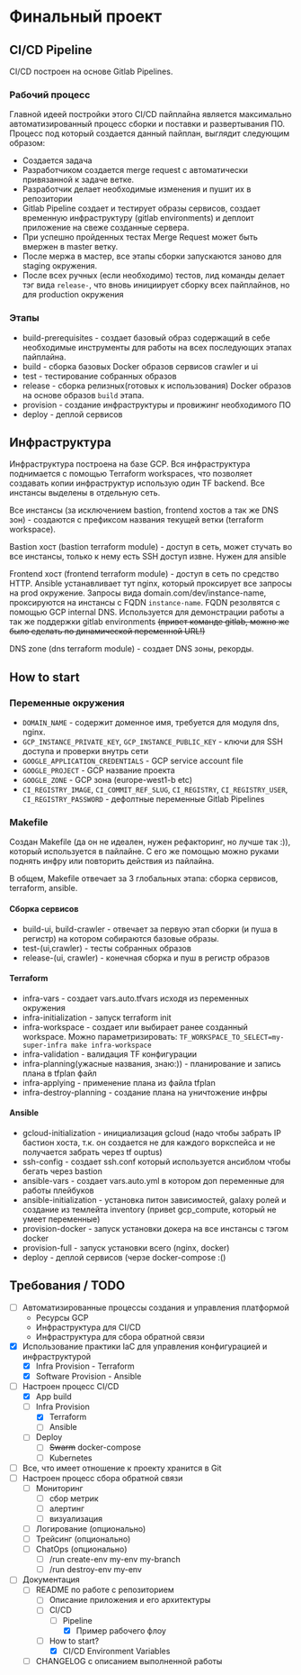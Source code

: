 # Финальный проект

## CI/CD Pipeline
CI/CD построен на основе Gitlab Pipelines.

### Рабочий процесс
Главной идеей постройки этого CI/CD пайплайна является максимально автоматизированный процесс сборки и поставки и развертывания ПО. Процесс под который создается данный пайплан, выглядит следующим образом:
 * Создается задача
 * Разработчиком создается merge request с автоматически привязанной к задаче ветке.
 * Разработчик делает необходимые изменения и пушит их в репозитории
 * Gitlab Pipeline создает и тестирует образы сервисов, создает временную инфраструктуру (gitlab environments) и деплоит приложение на свеже созданные сервера.
 * При успешно пройденных тестах Merge Request может быть вмержен в master ветку.
 * После мержа в мастер, все этапы сборки запускаются заново для staging окружения.
 * После всех ручных (если необходимо) тестов, лид команды делает тэг вида `release-`, что вновь инициирует сборку всех пайплайнов, но для production окружения

### Этапы
 * build-prerequisites - создает базовый образ содержащий в себе необходимые инструменты для работы на всех последующих этапах пайплайна.
 * build - сборка базовых Docker образов сервисов crawler и ui
 * test - тестирование собранных образов
 * release - сборка релизных(готовых к использования) Docker образов на основе образов `build` этапа.
 * provision - создание инфраструктуры и провижинг необходимого ПО
 * deploy - деплой сервисов


## Инфраструктура
Инфраструктура построена на базе GCP. Вся инфраструктура поднимается с помощью Terraform workspaces, что позволяет создавать копии инфраструктур использую один TF backend. Все инстансы выделены в отдельную сеть.

Все инстансы (за исключением bastion, frontend хостов а так же DNS зон) - создаются с префиксом названия текущей ветки (terraform workspace).

Bastion хост (bastion terraform module) - доступ в сеть, может стучать во все инстансы, только к нему есть SSH доступ извне. Нужен для ansible

Frontend хост (frontend terraform module) - доступ в сеть по средство HTTP. Ansible устанавливает тут nginx, который проксирует все запросы на prod окружение. Запросы вида domain.com/dev/instance-name, проксируются на инстансы с FQDN `instance-name`. FQDN резолвятся с помощью GCP internal DNS. Используется для демонстрации работы а так же поддержки gitlab environments ~~(привет команде gitlab, можно же было сделать по динамической переменной URL!)~~

DNS zone (dns terraform module) - создает DNS зоны, рекорды.

## How to start
### Переменные окружения
 * `DOMAIN_NAME` - содержит доменное имя, требуется для модуля dns, nginx.
 * `GCP_INSTANCE_PRIVATE_KEY`, `GCP_INSTANCE_PUBLIC_KEY` - ключи для SSH доступа и проверки внутрь сети
 * `GOOGLE_APPLICATION_CREDENTIALS` - GCP service account file
 * `GOOGLE_PROJECT` - GCP название проекта
 * `GOOGLE_ZONE` - GCP зона (europe-west1-b etc)
 * `CI_REGISTRY_IMAGE`, `CI_COMMIT_REF_SLUG`, `CI_REGISTRY`, `CI_REGISTRY_USER`, `CI_REGISTRY_PASSWORD` - дефолтные переменные Gitlab Pipelines

### Makefile
Создан Makefile (да он не идеален, нужен рефакторинг, но лучше так :)), который используется в пайлайне. С его же помощью можно руками поднять инфру или повторить действия из пайлайна.

В общем, Makefile отвечает за 3 глобальных этапа: сборка сервисов, terraform, ansible.

#### Сборка сервисов
 * build-ui, build-crawler - отвечает за первую этап сборки (и пуша в регистр) на котором собираются базовые образы.
 * test-(ui,crawler) - тесты собранных образов
 * release-(ui, crawler) - конечная сборка и пуш в регистр образов

#### Terraform
 * infra-vars - создает vars.auto.tfvars исходя из переменных окружения
 * infra-initialization - запуск terraform init
 * infra-workspace - создает или выбирает ранее созданный workspace. Можно параметризировать: `TF_WORKSPACE_TO_SELECT=my-super-infra make infra-workspace`
 * infra-validation - валидация TF конфигурации
 * infra-planning(ужасные названия, знаю:)) - планирование и запись плана в tfplan файл
 * infra-applying - применение плана из файла tfplan
 * infra-destroy-planning - создание плана на уничтожение инфры

#### Ansible
 * gcloud-initialization - инициализация gcloud (надо чтобы забрать IP бастион хоста, т.к. он создается не для каждого воркспейса и не получается забрать через tf ouptus)
 * ssh-config - создает ssh.conf который используется ансиблом чтобы бегать через bastion
 * ansible-vars - создает vars.auto.yml в котором доп переменные для работы плейбуков
 * ansible-initialization - установка питон зависимостей, galaxy ролей и создание из темлейта inventory (привеt gcp_compute, который не умеет переменные)
 * provision-docker - запуск установки докера на все инстансы с тэгом docker
 * provision-full - запуск установки всего (nginx, docker)
 * deploy - деплой сервисов (черзе docker-compose :()

## Требования / TODO
 - [ ] Автоматизированные процессы создания и управления платформой
     * Ресурсы GCP
     * Инфраструктура для CI/CD
     * Инфраструктура для сбора обратной связи
 - [x] Использование практики IaC для управления конфигурацией и инфраструктурой
     - [x] Infra Provision - Terraform
     - [x] Software Provision - Ansible
 - [ ] Настроен процесс CI/CD
     - [x] App build
     - [ ] Infra Provision
         - [x] Terraform
         - [ ] Ansible
     - [ ] Deploy
         - [ ] ~~Swarm~~ docker-compose
         - [ ] Kubernetes
 - [ ] Все, что имеет отношение к проекту хранится в Git
 - [ ] Настроен процесс сбора обратной связи
     - [ ] Мониторинг
         - [ ] сбор метрик
         - [ ] алертинг
         - [ ] визуализация
     - [ ] Логирование (опционально)
     - [ ] Трейсинг (опционально)
     - [ ] ChatOps (опционально)
         - [ ] /run create-env my-env my-branch
         - [ ] /run destroy-env my-env
 - [ ] Документация
     - [ ] README по работе с репозиторием
         - [ ] Описание приложения и его архитектуры
         - [ ] CI/CD
             - [ ] Pipeline
                 - [x] Пример рабочего флоу
         - [ ] How to start?
             - [x] CI/CD Environment Variables
     - [ ] CHANGELOG с описанием выполненной работы
